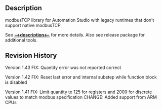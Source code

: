 ## Description
modbusTCP library for Automation Studio with legacy runtimes that don't support native modbusTCP.

See [**-->description<--**](https://github.com/br-automation-com/modbusTCP-Automation-Studio/blob/master/Description%20modbusTCP%20library%20AS3.x.pdf) for more details. Also see release package for additional tools.

## Revision History
Version 1.43
FIX: Quantity error was not reported correct

Version 1.42
FIX: Reset last error and internal substep while function block is disabled

Version 1.41
FIX: Limit quantity to 125 for registers and 2000 for discrete values to match modbus specification
CHANGE: Added support from ARM CPUs

